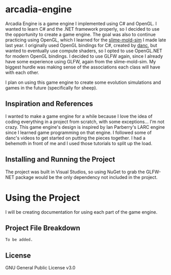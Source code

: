 # arcadia-engine
Arcadia Engine is a game engine I implemented using C# and OpenGL. I wanted to learn C# and the .NET framework properly, so I decided to use the opportunity to create a game engine. The goal was also to continue practicing using OpenGL, which I learned for the [slime-mold-sim](https://github.com/OchaKaru/slime-mold-sim/) I made late last year. I originally used OpenGL bindings for C#, created by [danc](https://www.youtube.com/@dancdev), but wanted to eventually use compute shaders, so I opted to use OpenGL.NET for modern OpenGL bindings. I decided to use GLFW again, since I already have some experience using GLFW, again from the slime-mold-sim. My biggest hurdle was making sense of the associations each class will have with each other.

I plan on using this game engine to create some evolution simulations and games in the future (specifically for sheep).

## Inspiration and References
I wanted to make a game engine for a while because I love the idea of coding everything in a project from scratch, with some exceptions... I'm not crazy. This game engine's design is inspired by Ian Parberry's LARC engine since I learned game programming on that engine. I followed some of danc's videos to get started on putting the pieces together. I had a behemoth in front of me and I used those tutorials to split up the load.

## Installing and Running the Project
The project was built in Visual Studios, so using NuGet to grab the GLFW-NET package would be the only dependency not included in the project.

# Using the Project
I will be creating documentation for using each part of the game engine.

## Project File Breakdown
```
To be added.
```

## License
GNU General Public License v3.0
